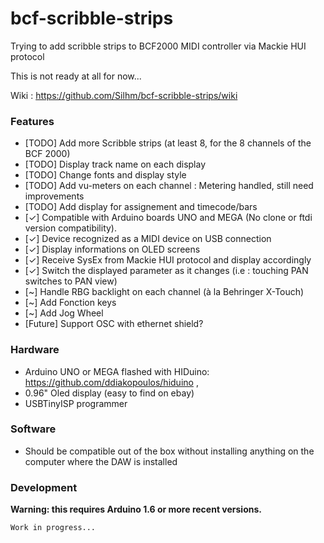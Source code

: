 # bcf-scribble-strips
Trying to add scribble strips to BCF2000 MIDI controller via Mackie HUI protocol

This is not ready at all for now...

Wiki : https://github.com/Silhm/bcf-scribble-strips/wiki

### Features

* [TODO] Add more Scribble strips (at least 8, for the 8 channels of the BCF 2000)
* [TODO] Display track name on each display
* [TODO] Change fonts and display style
* [TODO] Add vu-meters on each channel : Metering handled, still need improvements
* [TODO] Add display for assignement and timecode/bars
* [✓] Compatible with Arduino boards UNO and MEGA (No clone or ftdi version compatibility).
* [✓] Device recognized as a MIDI device on USB connection
* [✓] Display informations on OLED screens
* [✓] Receive SysEx from Mackie HUI protocol and display accordingly
* [✓] Switch the displayed parameter as it changes (i.e : touching PAN switches to PAN view)
* [~] Handle RBG backlight on each channel (à la Behringer X-Touch)
* [~] Add Fonction keys
* [~] Add Jog Wheel
* [Future] Support OSC with ethernet shield? 


### Hardware

* Arduino UNO or MEGA flashed with HIDuino: https://github.com/ddiakopoulos/hiduino ,
* 0.96" Oled display (easy to find on ebay)
* USBTinyISP programmer


### Software

* Should be compatible out of the box without installing anything on the computer where the DAW is installed


### Development

**__Warning: this requires Arduino 1.6 or more recent versions.__**


    Work in progress... 
